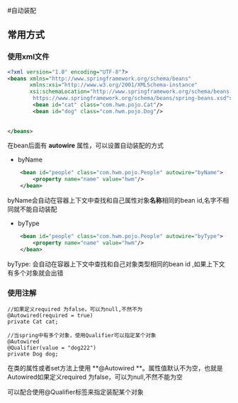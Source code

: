 #自动装配

## 常用方式

### 使用xml文件
```xml
<?xml version="1.0" encoding="UTF-8"?>
<beans xmlns="http://www.springframework.org/schema/beans"
       xmlns:xsi="http://www.w3.org/2001/XMLSchema-instance"
       xsi:schemaLocation="http://www.springframework.org/schema/beans
        https://www.springframework.org/schema/beans/spring-beans.xsd">
        <bean id="cat" class="com.hwm.pojo.Cat"/>
        <bean id="dog" class="com.hwm.pojo.Dog"/>
        
        
</beans>
```
在bean后面有  **autowire** 属性，可以设置自动装配的方式
- byName

```xml
    <bean id="people" class="com.hwm.pojo.People" autowire="byName">
        <property name="name" value="hwm"/>
    </bean>
```
byName会自动在容器上下文中查找和自己属性对象**名称**相同的bean id,名字不相同就不能自动装配

- byType
```xml
    <bean id="people" class="com.hwm.pojo.People" autowire="byType">
        <property name="name" value="hwm"/>
    </bean>
```
byType: 会自动在容器上下文中查找和自己对象类型相同的bean id
,如果上下文有多个对象就会出错


### 使用注解

```
//如果定义required 为false，可以为null,不然不为
@Autowired(required = true)
private Cat cat;

//当spring中有多个对象，使用Qualifier可以指定某个对象
@Autowired
@Qualifier(value = "dog222")
private Dog dog;
```
在类的属性或者set方法上使用 **@Autowired **。属性值默认不为空，也就是
Autowired如果定义required 为false，可以为null,不然不能为空  
  
可以配合使用@Qualifier标签来指定装配某个对象
 